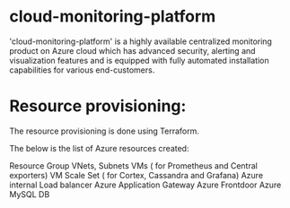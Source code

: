# cloud-monitoring-platform
'cloud-monitoring-platform' is a highly available centralized monitoring product on Azure cloud which has advanced security, alerting and visualization features and is equipped with fully automated installation capabilities for various end-customers.

**<h1>Resource provisioning:</h1>**
The resource provisioning is done using Terraform.

The below is the list of Azure resources created:

Resource Group
VNets, Subnets
VMs ( for Prometheus and Central exporters)
VM Scale Set ( for Cortex, Cassandra and Grafana)
Azure internal Load balancer
Azure Application Gateway
Azure Frontdoor
Azure MySQL DB

